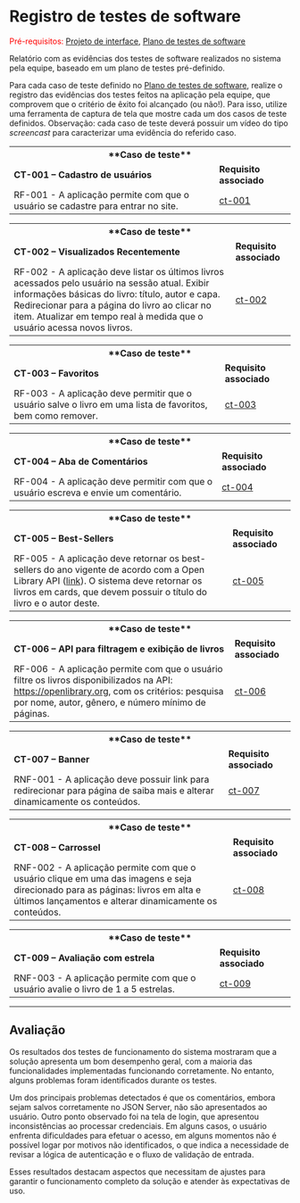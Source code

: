 # Registro de testes de software

<span style="color:red">Pré-requisitos: [Projeto de interface](05-Projeto-interface.md)</span>, [Plano de testes de software](08-Plano-testes-software.md)

Relatório com as evidências dos testes de software realizados no sistema pela equipe, baseado em um plano de testes pré-definido.

Para cada caso de teste definido no [Plano de testes de software](08-Plano-testes-software.md), realize o registro das evidências dos testes feitos na aplicação pela equipe, que comprovem que o critério de êxito foi alcançado (ou não!). Para isso, utilize uma ferramenta de captura de tela que mostre cada um dos casos de teste definidos. Observação: cada caso de teste deverá possuir um vídeo do tipo _screencast_ para caracterizar uma evidência do referido caso.

<table width="100%">
<tr>
  <th colspan="2">**Caso de teste**</th>
</tr>
<tr>
  <td><strong>CT-001 – Cadastro de usuários</strong></td>
  <td><strong>Requisito associado</strong></td>
</tr>
<tr>
  <td>RF-001 - A aplicação permite com que o usuário se cadastre para entrar no site.</td>
  <td><a href="https://drive.google.com/file/d/1dom6QBkVjvSbmyJJEarCY7PyDKYBS-bp/view?usp=sharing">ct-001</a></td>
</tr>
</table>

<table width="100%">
<tr>
  <th colspan="2">**Caso de teste**</th>
</tr>
<tr>
  <td><strong>CT-002 – Visualizados Recentemente</strong></td>
  <td><strong>Requisito associado</strong></td>
</tr>
<tr>
  <td>RF-002 - A aplicação deve listar os últimos livros acessados pelo usuário na sessão atual. Exibir informações básicas do livro: título, autor e capa. Redirecionar para a página do livro ao clicar no item. Atualizar em tempo real à medida que o usuário acessa novos livros.</td>
  <td><a href="https://drive.google.com/drive/folders/1CesyTeB1U9F7vYyzulmitD8RfLerklas?usp=drive_link">ct-002</a></td>
</tr>
</table>

<table width="100%">
<tr>
  <th colspan="2">**Caso de teste**</th>
</tr>
<tr>
  <td><strong>CT-003 – Favoritos</strong></td>
  <td><strong>Requisito associado</strong></td>
</tr>
<tr>
  <td>RF-003 - A aplicação deve permitir que o usuário salve o livro em uma lista de favoritos, bem como remover.</td>
  <td><a href="https://www.loom.com/share/2175f9a5c90c451ea7ebc2d963017ce3?sid=82d1a4d7-c1fb-4565-a3ac-e80df8b8375c">ct-003</a></td>
</tr>
</table>

<table width="100%">
<tr>
  <th colspan="2">**Caso de teste**</th>
</tr>
<tr>
  <td><strong>CT-004 – Aba de Comentários</strong></td>
  <td><strong>Requisito associado</strong></td>
</tr>
<tr>
  <td>RF-004 - A aplicação deve permitir com que o usuário escreva e envie um comentário.</td>
  <td><a href="https://www.loom.com/share/34dedb7822734bcfba6f71684b593ab5?sid=e56305e0-06bc-4d8d-bfee-aa142464aaac">ct-004</a></td>
</tr>
</table>

<table width="100%">
<tr>
  <th colspan="2">**Caso de teste**</th>
</tr>
<tr>
  <td><strong>CT-005 – Best-Sellers</strong></td>
  <td><strong>Requisito associado</strong></td>
</tr>
<tr>
  <td>RF-005 - A aplicação deve retornar os best-sellers do ano vigente de acordo com a Open Library API (<a href="https://openlibrary.org/subjects/bestsellers">link</a>). O sistema deve retornar os livros em cards, que devem possuir o título do livro e o autor deste.</td>
  <td><a href="https://www.loom.com/share/943c613a30a64cd0b559f909eccf369f?sid=be801fc3-514d-453d-b5a5-fd47e4027688">ct-005</a></td>
</tr>
</table>

<table width="100%">
<tr>
  <th colspan="2">**Caso de teste**</th>
</tr>
<tr>
  <td><strong>CT-006 – API para filtragem e exibição de livros</strong></td>
  <td><strong>Requisito associado</strong></td>
</tr>
<tr>
  <td>RF-006 - A aplicação permite com que o usuário filtre os livros disponibilizados na API: <a href="https://openlibrary.org">https://openlibrary.org</a>, com os critérios: pesquisa por nome, autor, gênero, e número mínimo de páginas.</td>
  <td><a href="https://www.loom.com/share/ca6ae29317414c459d18ed42ab2b2898?sid=48728d1e-a6ad-43c1-b7b9-e715b1b5c615">ct-006</a></td>
</tr>
</table>

<table width="100%">
<tr>
  <th colspan="2">**Caso de teste**</th>
</tr>
<tr>
  <td><strong>CT-007 – Banner</strong></td>
  <td><strong>Requisito associado</strong></td>
</tr>
<tr>
  <td>RNF-001 - A aplicação deve possuir link para redirecionar para página de saiba mais e alterar dinamicamente os conteúdos.</td>
  <td><a href="https://drive.google.com/drive/folders/1E6STFhpE3L9kMlMLtPuaFNTV1iv4jE-Z?usp=sharing">ct-007</a></td>
</tr>
</table>

<table width="100%">
<tr>
  <th colspan="2">**Caso de teste**</th>
</tr>
<tr>
  <td><strong>CT-008 – Carrossel</strong></td>
  <td><strong>Requisito associado</strong></td>
</tr>
<tr>
  <td>RNF-002 - A aplicação permite com que o usuário clique em uma das imagens e seja direcionado para as páginas: livros em alta e últimos lançamentos e alterar dinamicamente os conteúdos.</td>
  <td><a href="https://drive.google.com/drive/folders/1jat7FHXwFo2rztRFUJyAgjFFJmAy9M_g?usp=drive_link">ct-008</a></td>
</tr>
</table>

<table width="100%">
<tr>
  <th colspan="2">**Caso de teste**</th>
</tr>
<tr>
  <td><strong>CT-009 – Avaliação com estrela</strong></td>
  <td><strong>Requisito associado</strong></td>
</tr>
<tr>
  <td>RNF-003 - A aplicação permite com que o usuário avalie o livro de 1 a 5 estrelas.</td>
  <td><a href="https://drive.google.com/file/d/1a_ZES-OUuWttM0zOH5WJkLV5PrXpjAIz/view?usp=drive_link">ct-009</a></td>
</tr>
</table>


---

## Avaliação

Os resultados dos testes de funcionamento do sistema mostraram que a solução apresenta um bom desempenho geral, com a maioria das funcionalidades implementadas funcionando corretamente. No entanto, alguns problemas foram identificados durante os testes.  

Um dos principais problemas detectados é que os comentários, embora sejam salvos corretamente no JSON Server, não são apresentados ao usuário. Outro ponto observado foi na tela de login, que apresentou inconsistências ao processar credenciais. Em alguns casos, o usuário enfrenta dificuldades para efetuar o acesso, em alguns momentos não é possível logar por motivos não identificados, o que indica a necessidade de revisar a lógica de autenticação e o fluxo de validação de entrada.  

Esses resultados destacam aspectos que necessitam de ajustes para garantir o funcionamento completo da solução e atender às expectativas de uso.
